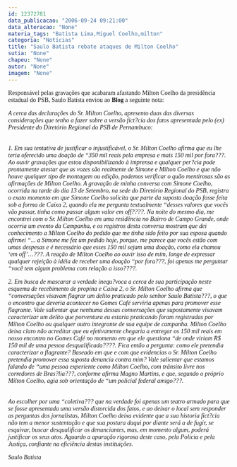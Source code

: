 ```yaml
---
id: 12372781
data_publicacao: "2006-09-24 09:21:00"
data_alteracao: "None"
materia_tags: "Batista Lima,Miguel Coelho,milton"
categoria: "Notícias"
title: "Saulo Batista rebate ataques de Milton Coelho"
sutia: "None"
chapeu: "None"
autor: "None"
imagem: "None"
---
```

<p><P><FONT face=Verdana>Responsável pelas gravações que acabaram afastando Milton Coelho da presidência estadual do PSB, Saulo Batista enviou ao <STRONG>Blog</STRONG> a seguinte nota:</FONT></P></p>
<p><P><FONT face=Verdana><EM>A cerca das declarações do Sr. Milton Coelho, apresento duas das diversas considerações que tenho a fazer sobre a versão fict?cia dos fatos apresentada pelo (ex) Presidente do Diretório Regional do PSB de Pernambuco:</EM></FONT></P></p>
<p><P><BR><FONT face=Verdana><EM>1.&nbsp;Em sua tentativa de justificar o injustificável, o Sr. Milton Coelho afirma que eu lhe teria oferecido uma doação de “350 mil reais pela empresa e mais 150 mil por fora???. Ao ouvir gravações que estou disponibilizando à imprensa e qualquer per?cia pode prontamente atestar que as vozes são realmente de Simone e Milton Coelho e que não houve qualquer tipo de montagem ou edição, podemos verificar o quão mentirosas são as afirmações de Milton Coelho. A gravação de minha conversa com Simone Coelho, ocorrida na tarde do dia 13 de Setembro, na sede do Diretório Regional do PSB, registra o exato momento em que Simone Coelho solicita que parte da suposta doação fosse feita sob a forma de Caixa 2, quando ela me pergunta textualmente “desses valores que vocês vão passar, tinha como passar algum valor em off????. Na noite do mesmo dia, me encontrei com o Sr. Milton Coelho em uma residência no Bairro de Campo Grande, onde ocorria um evento da Campanha, e os registros desta conversa mostram que dei conhecimento a Milton Coelho do pedido que me tinha sido feito por sua esposa quando afirmei “... a Simone me fez um pedido hoje, porque, me parece que vocês estão com umas despesas e é necessário que esses 150 mil sejam uma doação, como ela chamou ‘em off’…???. A reação de Milton Coelho ao ouvir isso de mim, longe de expressar qualquer rejeição à idéia de receber uma doação “por fora???, foi apenas me perguntar “você tem algum problema com relação a isso????.</EM></FONT></P></p>
<p><P><FONT face=Verdana><EM>2.&nbsp;Em busca de mascarar a verdade inequ?voca a cerca de sua participação neste esquema de recebimento de propina e Caixa 2, o Sr. Milton Coelho afirma que “conversações visavam flagrar um delito praticado pelo senhor Saulo Batista???, o que o encontro que deveria acontecer no Gomes Café serviria apenas para promover esse flagrante. Vale salientar que nenhuma dessas conversações que supostamente visavam caracterizar um delito que porventura eu estaria praticando foram registradas por Milton Coelho ou qualquer outro integrante de sua equipe de campanha. Milton Coelho deixa claro não acreditar que eu efetivamente chegaria a entregar os 150 mil reais em nosso encontro no Gomes Café no momento em que ele questiona “de onde viriam R$ 150 mil de uma pessoa desqualificada????. Fica então a pergunta: como ele pretendia caracterizar o flagrante? Baseado em que e com que evidencias o Sr. Milton Coelho pretendia promover essa suposta denuncia contra mim? Vale salientar que estamos falando de “uma pessoa experiente como Milton Coelho, com trânsito livre nos corredores de Bras?lia???, conforme afirma Magno Martins, e que, segundo o próprio Milton Coelho, agia sob orientação de “um policial federal amigo???.</EM></FONT></P></p>
<p><P><BR><FONT face=Verdana><EM>Ao escolher por uma “coletiva??? que na verdade foi apenas um teatro armado para que se fosse apresentada uma versão distorcida dos fatos, e ao deixar o local sem responder as perguntas dos jornalistas, Milton Coelho deixa evidente que a sua historia fict?cia não tem a menor sustentação e que sua postura daqui por diante será a de fugir, se esquivar, buscar desqualificar os denunciantes, mas, em momento algum, poderá justificar os seus atos. Aguardo a apuração rigorosa deste caso, pela Policia e pela Justiça, confiante na eficiência destas instituições.</EM></FONT></P></p>
<p><P><FONT face=Verdana><EM>Saulo Batista</EM></FONT></P> </p>
